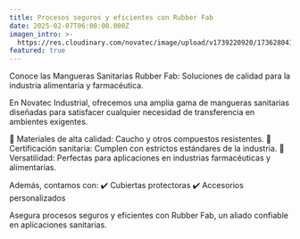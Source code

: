 ```yaml
---
title: Procesos seguros y eficientes con Rubber Fab
date: 2025-02-07T06:00:00.000Z
imagen_intro: >-
  https://res.cloudinary.com/novatec/image/upload/v1739220920/1736280414073_okwnwa.jpg
featured: true
---
```


Conoce las Mangueras Sanitarias Rubber Fab: Soluciones de calidad para la industria alimentaria y farmacéutica.

En Novatec Industrial, ofrecemos una amplia gama de mangueras sanitarias diseñadas para satisfacer cualquier necesidad de transferencia en ambientes exigentes.

🔹 Materiales de alta calidad: Caucho y otros compuestos resistentes.
🔹 Certificación sanitaria: Cumplen con estrictos estándares de la industria.
🔹 Versatilidad: Perfectas para aplicaciones en industrias farmacéuticas y alimentarias.

Además, contamos con:
✔️ Cubiertas protectoras
✔️ Accesorios personalizados

Asegura procesos seguros y eficientes con Rubber Fab, un aliado confiable en aplicaciones sanitarias.
